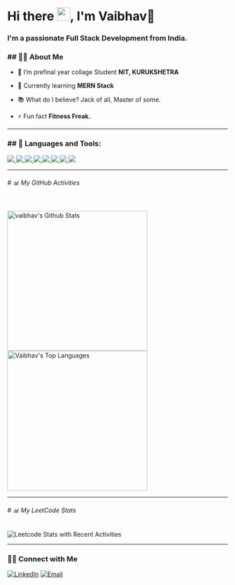 <!-- <a href="#"><img width="100%" height="auto" src="https://i.imgur.com/iXuL1HG.png" height="175px"/></a> -->

<h1 align="left">Hi there <img src="https://raw.githubusercontent.com/MartinHeinz/MartinHeinz/master/wave.gif" width="30px">, I'm <b>Vaibhav</b>👦</h1>
<h3 align="left">I'm a passionate <b>Full Stack Development</b> from India.</h3>

<h3 align="left">## 🙋‍♂️ About Me</h3>

- 🌱 I’m prefinal year collage Student **NIT, KURUKSHETRA**

- 🌱 Currently learning **MERN Stack**

- 📚 What do I believe? Jack of all, Master of some.

<!-- - 📫 Ping me at: **ak2449746@gmail.com** -->

- ⚡ Fun fact **Fitness Freak.**

<hr />

<h3 align="left">## 🚀 Languages and Tools:</h3>

<p align="left"> 
    <a href="https://reactjs.org/" target="_blank"> <img src="https://img.icons8.com/color/48/000000/react-native.png"/> </a>
    <a href="https://developer.mozilla.org/en-US/docs/Web/JavaScript" target="_blank"> <img src="https://img.icons8.com/color/48/000000/javascript.png"/> </a> 
    <a href="https://www.w3.org/html/" target="_blank"> <img src="https://img.icons8.com/color/48/000000/html-5.png"/> </a> 
    <a href="https://www.w3schools.com/css/" target="_blank"> <img src="https://img.icons8.com/color/48/000000/css3.png"/> </a> 
    <a href="https://getbootstrap.com" target="_blank"> <img src="https://img.icons8.com/color/48/000000/bootstrap.png"/> </a>   
    <a href="https://firebase.google.com/" target="_blank"> <img src="https://img.icons8.com/color/48/000000/firebase.png"/> </a>  
    <a href="https://git-scm.com/" target="_blank"> <img src="https://img.icons8.com/color/48/000000/git.png"/> </a> 
    <a href="https://redux.js.org" target="_blank"> <img src="https://img.icons8.com/color/48/000000/redux.png"/> </a>
</p>

<hr />

<h6 align="left"># 📊 My GitHub Activities</h6>

  <br/>
    <a href="https://github.com/vaibhav705/github-readme-stats"><img alt="vaibhav's Github Stats" src="https://github-readme-stats.vercel.app/api?username=vaibhav705&show_icons=true&count_private=true&theme=react&hide_border=true&bg_color=0D1117" width="320px" /></a>
<!--     <br /> -->
  <a href="https://github.com/vaibhav705/github-readme-stats"><img alt="Vaibhav's Top Languages" src="https://github-readme-stats.vercel.app/api/top-langs/?username=vaibhav705&langs_count=8&count_private=true&layout=compact&theme=react&hide_border=true&bg_color=0D1117" width="320px" /></a>
  
<hr />

<h6 align="left"># 📊 My LeetCode Stats</h6>

<!-- ![Leetcode Stats Basic](https://leetcard.jacoblin.cool/ak2449746) -->
![Leetcode Stats with Recent Activities](https://leetcard.jacoblin.cool/vaibhav_2911?ext=activity)
<!-- ![Leetcode Stats with Curved Border](https://leetcard.jacoblin.cool/subendu_2911?border=0&radius=20) -->

<hr />
  
<h3> 🤝🏻 Connect with Me </h3>

<p align="left">
<a href="https://www.linkedin.com/in/vaibhav-a80266231/"><img alt="LinkedIn" src="https://img.shields.io/badge/LinkedIn-vaibhav-blue?style=flat-square&logo=linkedin"></a>
<a href="mailto:singhaniya199829@gmail.com"><img alt="Email" src="https://img.shields.io/badge/Email-singhaniya199829@gmail.com-blue?style=flat-square&logo=gmail"></a>
</p>

